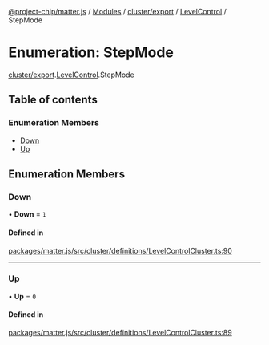 [@project-chip/matter.js](../README.md) / [Modules](../modules.md) / [cluster/export](../modules/cluster_export.md) / [LevelControl](../modules/cluster_export.LevelControl.md) / StepMode

# Enumeration: StepMode

[cluster/export](../modules/cluster_export.md).[LevelControl](../modules/cluster_export.LevelControl.md).StepMode

## Table of contents

### Enumeration Members

- [Down](cluster_export.LevelControl.StepMode.md#down)
- [Up](cluster_export.LevelControl.StepMode.md#up)

## Enumeration Members

### Down

• **Down** = ``1``

#### Defined in

[packages/matter.js/src/cluster/definitions/LevelControlCluster.ts:90](https://github.com/project-chip/matter.js/blob/16d5b0d/packages/matter.js/src/cluster/definitions/LevelControlCluster.ts#L90)

___

### Up

• **Up** = ``0``

#### Defined in

[packages/matter.js/src/cluster/definitions/LevelControlCluster.ts:89](https://github.com/project-chip/matter.js/blob/16d5b0d/packages/matter.js/src/cluster/definitions/LevelControlCluster.ts#L89)
